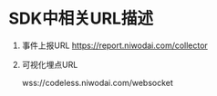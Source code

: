 # SDK中相关URL描述

1. 事件上报URL
    https://report.niwodai.com/collector 
    
2. 可视化埋点URL

    wss://codeless.niwodai.com/websocket
    